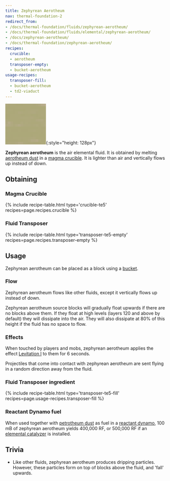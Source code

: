 ```yaml
---
title: Zephyrean Aerotheum
nav: thermal-foundation-2
redirect_from:
- /docs/thermal-foundation/fluids/zephyrean-aerotheum/
- /docs/thermal-foundation/fluids/elemental/zephyrean-aerotheum/
- /docs/zephyrean-aerotheum/
- /docs/thermal-foundation/zephyrean-aerotheum/
recipes:
  crucible:
  - aerotheum
  transposer-empty:
  - bucket-aerotheum
usage-recipes:
  transposer-fill:
  - bucket-aerotheum
  - td2-viaduct
---
```


![Zephyrean aerotheum](/assets/images/thermal-foundation/zephyrean-aerotheum.gif){:style="height: 128px"}


**Zephyrean aerotheum** is the air elemental fluid. It is obtained by melting
[aerotheum dust](/docs/thermal-foundation-2/aerotheum-dust/) in a [magma
crucible](/docs/thermal-expansion-5/magma-crucible/). It is lighter than air and vertically flows up
instead of down.


Obtaining
---------

### Magma Crucible
{% include recipe-table.html type='crucible-te5' recipes=page.recipes.crucible %}

### Fluid Transposer
{% include recipe-table.html type='transposer-te5-empty' recipes=page.recipes.transposer-empty %}


Usage
-----

Zephyrean aerotheum can be placed as a block using a
[bucket](https://minecraft.gamepedia.com/Bucket).

### Flow
Zephyrean aerotheum flows like other fluids, except it vertically flows up
instead of down.

Zephyrean aerotheum source blocks will gradually float upwards if there are no
blocks above them. If they float at high levels (layers 120 and above by
default) they will dissipate into the air. They will also dissipate at 80% of
this height if the fluid has no space to flow.

### Effects
When touched by players and mobs, zephyrean aerotheum applies the effect
[Levitation I](https://minecraft.gamepedia.com/Status_effect#Levitation) to them
for 6 seconds.

Projectiles that come into contact with zephyrean aerotheum are sent flying in a
random direction away from the fluid.

### Fluid Transposer ingredient
{% include recipe-table.html type='transposer-te5-fill' recipes=page.usage-recipes.transposer-fill %}

### Reactant Dynamo fuel
When used together with [petrotheum dust](/docs/thermal-foundation-2/petrotheum-dust/) as fuel in a
[reactant dynamo](/docs/thermal-expansion-5/reactant-dynamo/), 100 mB of zephyrean aerotheum yields
400,000 RF, or 500,000 RF if an [elemental
catalyzer](/docs/thermal-expansion-5/augment-elemental-catalyzer/) is installed.


Trivia
------

* Like other fluids, zephyrean aerotheum produces dripping particles. However,
  these particles form on top of blocks above the fluid, and 'fall' upwards.
